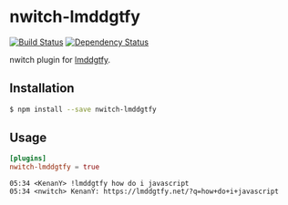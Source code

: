 # nwitch-lmddgtfy

[![Build Status](https://img.shields.io/travis/nwitch/nwitch-lmddgtfy.svg)](https://travis-ci.org/nwitch/nwitch-lmddgtfy)
[![Dependency Status](https://img.shields.io/gemnasium/nwitch/nwitch-lmddgtfy.svg)](https://gemnasium.com/nwitch/nwitch-lmddgtfy)

nwitch plugin for [lmddgtfy](https://lmddgtfy.net/).

## Installation

``` bash
$ npm install --save nwitch-lmddgtfy
```

## Usage

``` toml
[plugins]
nwitch-lmddgtfy = true
```

``` irc
05:34 <KenanY> !lmddgtfy how do i javascript
05:34 <nwitch> KenanY: https://lmddgtfy.net/?q=how+do+i+javascript
```